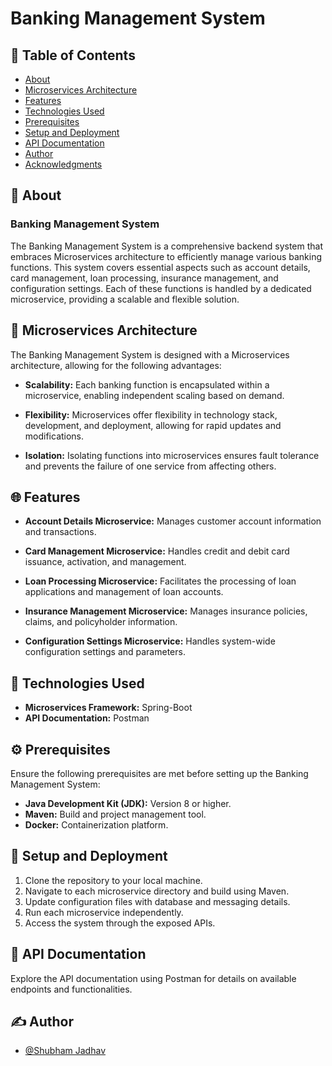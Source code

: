 # Banking Management System

## 📝 Table of Contents
- [About](#about)
- [Microservices Architecture](#microservices_architecture)
- [Features](#features)
- [Technologies Used](#technologies_used)
- [Prerequisites](#prerequisites)
- [Setup and Deployment](#setup_and_deployment)
- [API Documentation](#api_documentation)
- [Author](#author)
- [Acknowledgments](#acknowledgement)

## 🧐 About <a name="about"></a>

### Banking Management System

The Banking Management System is a comprehensive backend system that embraces Microservices architecture to efficiently manage various banking functions. This system covers essential aspects such as account details, card management, loan processing, insurance management, and configuration settings. Each of these functions is handled by a dedicated microservice, providing a scalable and flexible solution.

## 🏁 Microservices Architecture <a name="microservices_architecture"></a>

The Banking Management System is designed with a Microservices architecture, allowing for the following advantages:

- **Scalability:** Each banking function is encapsulated within a microservice, enabling independent scaling based on demand.
  
- **Flexibility:** Microservices offer flexibility in technology stack, development, and deployment, allowing for rapid updates and modifications.

- **Isolation:** Isolating functions into microservices ensures fault tolerance and prevents the failure of one service from affecting others.

## 🌐 Features <a name="features"></a>

- **Account Details Microservice:** Manages customer account information and transactions.

- **Card Management Microservice:** Handles credit and debit card issuance, activation, and management.

- **Loan Processing Microservice:** Facilitates the processing of loan applications and management of loan accounts.

- **Insurance Management Microservice:** Manages insurance policies, claims, and policyholder information.

- **Configuration Settings Microservice:** Handles system-wide configuration settings and parameters.

## 🔧 Technologies Used <a name="technologies_used"></a>

- **Microservices Framework:** Spring-Boot
- **API Documentation:** Postman

## ⚙️ Prerequisites <a name="prerequisites"></a>

Ensure the following prerequisites are met before setting up the Banking Management System:

- **Java Development Kit (JDK):** Version 8 or higher.
- **Maven:** Build and project management tool.
- **Docker:** Containerization platform.

## 🚀 Setup and Deployment <a name="setup_and_deployment"></a>

1. Clone the repository to your local machine.
2. Navigate to each microservice directory and build using Maven.
3. Update configuration files with database and messaging details.
4. Run each microservice independently.
5. Access the system through the exposed APIs.

## 📘 API Documentation <a name="api_documentation"></a>

Explore the API documentation using Postman for details on available endpoints and functionalities.

## ✍️ Author <a name="author"></a>

- [@Shubham Jadhav](https://github.com/shubhamj-26)
